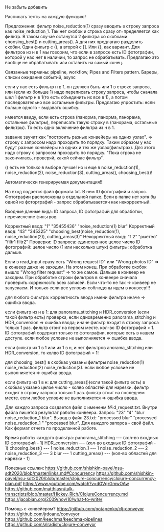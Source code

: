 Не забыть добавить

Расписать тесты на каждую функцию!

Предложения:
фильтр noise_reduction(1) сразу вводить в строку запроса как noise_reduction_1. Так нет скобок и строка сразу от=пределяется как фильтр.
В таком случае останутся 2 фильтра со скобками choosing_best() и cutting_areas(). А для них предлагаю разделить скобки. Один фильтр с (), а второй с []. Или {}, как вариант.
Для фильтроа из н в 1 мы говорим, что если в запросе есть ID фотографии, которой у нас нет в наличии, то запрос не обрабатывать. Предлагаю это вообще не обрабатывать или оставить на самый конец.

Связанные термины:
pipeline, workflow, Pipes and Filters pattern.
Бареры, списки ожидания событий, async

если у нас есть фильтр н в 1, он должен быть или 1 в строке запроса, или (если их больше 1) надо переписать строку запроса, чтобы сначала шел 1 фильтр н в 1(то есть объединить их все в 1), а потом последовательно все остальные фильтры. Предлагаю упростить: если больше одного - выдавать ошибку.

имеется ввиду, если есть строка (панорма, панорма, панорама, остальные фильтры), переписать такую строку в (панорама, остальные фильтры). То есть одно включение фильтра из н в 1.

задание звучит как "построить разные конвейеры на одних узлах". => строку с запросом надо проходить по порядку. Таким образом у нас будут разные конвейеры на одних и тех же узлах(фильтрах). Для этого надо строку с запросом проходить по порядку. "Пока строка не закончилась, проверяй, какой сейчас фильтр".

() есть не только в выборе лучше! но и еще в noise_reduction(1), noise_reduction(2), noise_reduction(3), cutting_areas(), choosing_best()!


Автоматически генерируемая документация!!



На вход подается файл формата txt. В нем ID фотографий и запрос. Фотографии расположены в отдельной папке. Если в папке нет хотя бы одной из фоторграфий - запрос обрабатываетсяч как некорректный.


Входные данные вида: ID запроса, ID фотографий для обработки, перечисление фильтров.


Корректный ввод: "1" "35455436" "noise_reduction(1) blur"
Корректный ввод: "43" "345325" "choosing_best(noise_reduction(1), noise_reduction(2)), cutting_areas(3)"
Некорректный ввод: "1 2" "рыетео" "filtr1 filtr2"
Проверки:
ID запроса: единственное целое число
ID фотографий: целое число (1 или несколько штук)
фильтры: обработка дальше.

 
Если в read_input сразу есть "Wrong request ID" или "Wrong photos ID" => в конвеер даже не заходим. На этом конец. При обработке скобок вышло "Wrong filter request" => то же самое. Дальше в конвеер не заходим. При обработке строки фильтров в конвеере сначала проверить коррекность всех записей. Если что-то не так -> конвеер не запускаем. И только если все условия соблюдены идем в конвеер!!!


для любого фильтра:
корректность ввода имени фильтра
иначе => ошибка ввода.


если фильтр из н в 1:
для panorama_stitching и HDR_conversion (если такой фильтр есть)
проверка, если одновременно panorama_stitching и HDR_conversion => ошибка ввода;
иначе
фильтр входит в строку запроса только 1 раз.
фильтр стоит на первом месте.
кол-во ID фотографий > 1.
ID фотографий содержат только те фотографии, которые есть в нашем доступе.
если любое условие не выполнияется => ошибка ввода.


если фильтр из 1 в 1 или из 1 в н, и нет фильтров anorama_stitching или HDR_conversion, то колво ID фотографий = 1!


для choosing_best() в скобках указаны фильтры 
noise_reduction(1) noise_reduction(2) noise_reduction(3).
если любое условие не выполнияется => ошибка ввода.


если фильтр из 1 в н:
для cutting_areas()(если такой фильтр есть)
в скобках указано целое число - колво областей для нарезки.
фильтр входит в строку запроса только 1 раз.
фильтр стоит на последнем месте.
если любое условие не выполнияется => ошибка ввода.








Для каждго запроса создается файл с имененм №id_request.txt. Внутри файла пишется результат работы конвеера.
Запрос: "23" "4" "blur noise_reduction_1 blur".
Вывод в файл 23.txt: "processed blur" "processed noise_reduction_1 " "processed blur".
Для каждого запорса - свой файл. Как формат отчета по проделанной работе.














Время работы каждого фильтра:
panorama_stitching	---  (кол-во входных ID фотографий - 1)
HDR_conversion		---  (кол-во входных ID фотографий - 1)
choosing_best()         ---  1
noise_reduction_1	---  1
noise_reduction_2	---  2
noise_reduction_3	---  3
blur			---  1
cutting_areas()		---  (кол-во областей для нарезки - 1)



Полезные ссылки:
https://github.com/shishkin-pavel/nsu-sdt2020/blob/master/links.md#Concurrency
https://github.com/shishkin-pavel/nsu-sdt2020/blob/master/clojure-concurrency/clojure-concurrency-plan.pdf
https://www.youtube.com/watch?v=dGVqrGmwOAw
https://github.com/matthiasn/talk-transcripts/blob/master/Hickey_Rich/ClojureConcurrency.md
https://jacobian.org/2009/nov/10/what-to-write/



Помощь с конвейером?
https://github.com/potapenko/clj-conveyor
https://github.com/jrdoane/conveyor
https://github.com/keechma/keechma-pipelines
https://github.com/alradish/clojure-conveyor
